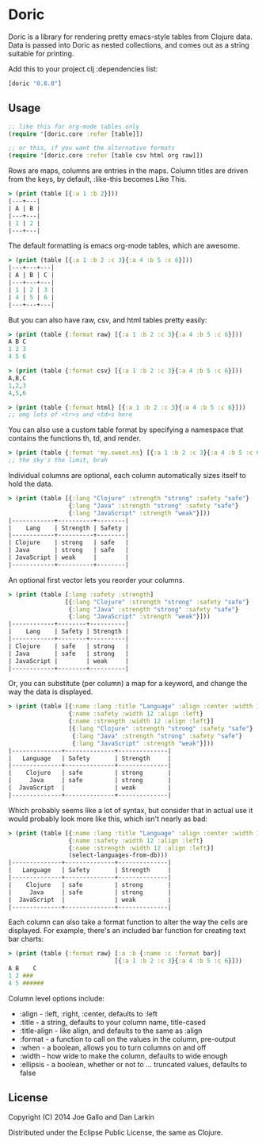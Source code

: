 # Doric

Doric is a library for rendering pretty emacs-style tables from
Clojure data.  Data is passed into Doric as nested collections, and
comes out as a string suitable for printing.

Add this to your project.clj :dependencies list:

```clojure
[doric "0.8.0"]
```

## Usage

```clojure
;; like this for org-mode tables only
(require '[doric.core :refer [table]])

;; or this, if you want the alternative formats
(require '[doric.core :refer [table csv html org raw]])
```

Rows are maps, columns are entries in the maps.  Column titles are
driven from the keys, by default, :like-this becomes Like This.

```clojure
> (print (table [{:a 1 :b 2}]))
|---+---|
| A | B |
|---+---|
| 1 | 2 |
|---+---|
```

The default formatting is emacs org-mode tables, which are awesome.

```clojure
> (print (table [{:a 1 :b 2 :c 3}{:a 4 :b 5 :c 6}]))
|---+---+---|
| A | B | C |
|---+---+---|
| 1 | 2 | 3 |
| 4 | 5 | 6 |
|---+---+---|
```

But you can also have raw, csv, and html tables pretty easily:

```clojure
> (print (table {:format raw} [{:a 1 :b 2 :c 3}{:a 4 :b 5 :c 6}]))
A B C
1 2 3
4 5 6

> (print (table {:format csv} [{:a 1 :b 2 :c 3}{:a 4 :b 5 :c 6}]))
A,B,C
1,2,3
4,5,6

> (print (table {:format html} [{:a 1 :b 2 :c 3}{:a 4 :b 5 :c 6}]))
;; omg lots of <tr>s and <td>s here
```

You can also use a custom table format by specifying a namespace that
contains the functions th, td, and render.

```clojure
> (print (table {:format 'my.sweet.ns} [{:a 1 :b 2 :c 3}{:a 4 :b 5 :c 6}]))
;; the sky's the limit, brah
```

Individual columns are optional, each column automatically sizes
itself to hold the data.

```clojure
> (print (table [{:lang "Clojure" :strength "strong" :safety "safe"}
                 {:lang "Java" :strength "strong" :safety "safe"}
                 {:lang "JavaScript" :strength "weak"}]))
|------------+----------+--------|
|    Lang    | Strength | Safety |
|------------+----------+--------|
| Clojure    | strong   | safe   |
| Java       | strong   | safe   |
| JavaScript | weak     |        |
|------------+----------+--------|
```

An optional first vector lets you reorder your columns.

```clojure
> (print (table [:lang :safety :strength]
                [{:lang "Clojure" :strength "strong" :safety "safe"}
                 {:lang "Java" :strength "strong" :safety "safe"}
                 {:lang "JavaScript" :strength "weak"}]))
|------------+--------+----------|
|    Lang    | Safety | Strength |
|------------+--------+----------|
| Clojure    | safe   | strong   |
| Java       | safe   | strong   |
| JavaScript |        | weak     |
|------------+--------+----------|
```

Or, you can substitute (per column) a map for a keyword, and change
the way the data is displayed.

```clojure
> (print (table [{:name :lang :title "Language" :align :center :width 12}
                 {:name :safety :width 12 :align :left}
                 {:name :strength :width 12 :align :left}]
                 [{:lang "Clojure" :strength "strong" :safety "safe"}
                  {:lang "Java" :strength "strong" :safety "safe"}
                  {:lang "JavaScript" :strength "weak"}]))
|--------------+--------------+--------------|
|   Language   | Safety       | Strength     |
|--------------+--------------+--------------|
|    Clojure   | safe         | strong       |
|     Java     | safe         | strong       |
|  JavaScript  |              | weak         |
|--------------+--------------+--------------|
```

Which probably seems like a lot of syntax, but consider that in actual
use it would probably look more like this, which isn't nearly as bad:

```clojure
> (print (table [{:name :lang :title "Language" :align :center :width 12}
                 {:name :safety :width 12 :align :left}
                 {:name :strength :width 12 :align :left}]
                 (select-languages-from-db)))
|--------------+--------------+--------------|
|   Language   | Safety       | Strength     |
|--------------+--------------+--------------|
|    Clojure   | safe         | strong       |
|     Java     | safe         | strong       |
|  JavaScript  |              | weak         |
|--------------+--------------+--------------|
```

Each column can also take a format function to alter the way the cells
are displayed.  For example, there's an included bar function for
creating text bar charts:

```clojure
> (print (table {:format raw} [:a :b {:name :c :format bar}]
                              [{:a 1 :b 2 :c 3}{:a 4 :b 5 :c 6}]))
A B    C  
1 2 ###   
4 5 ######
```

Column level options include:

* :align - :left, :right, :center, defaults to :left
* :title - a string, defaults to your column name, title-cased
* :title-align - like align, and defaults to the same as :align
* :format - a function to call on the values in the column, pre-output
* :when - a boolean, allows you to turn columns on and off
* :width - how wide to make the column, defaults to wide enough
* :ellipsis - a boolean, whether or not to ... truncated values, defaults to false

## License

Copyright (C) 2014 Joe Gallo and Dan Larkin

Distributed under the Eclipse Public License, the same as Clojure.
